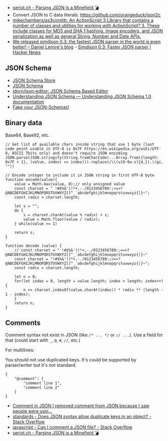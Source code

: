 - [seriot.ch - Parsing JSON is a Minefield 💣](http://seriot.ch/parsing_json.html)
- Convert JSON to C data literals. https://github.com/orangeduck/json2c
- [mikechambers/as3corelib: An ActionScript 3 Library that contains a number of classes and utilities for working with ActionScript? 3. These include classes for MD5 and SHA 1 hashing, Image encoders, and JSON serialization as well as general String, Number and Date APIs.](https://github.com/mikechambers/as3corelib)
- [We released simdjson 0.3: the fastest JSON parser in the world is even better! – Daniel Lemire's blog](https://lemire.me/blog/2020/03/31/we-released-simdjson-0-3-the-fastest-json-parser-in-the-world-is-even-better/) - [Simdjson 0.3: Faster JSON parser | Hacker News](https://news.ycombinator.com/item?id=22745351)

## JSON Schema

- [JSON Schema Store](http://schemastore.org/json/)
- [JSON Schema](http://json-schema.org/)
- [jdorn/json-editor: JSON Schema Based Editor](https://github.com/jdorn/json-editor)
- [Understanding JSON Schema — Understanding JSON Schema 1.0 documentation](https://spacetelescope.github.io/understanding-json-schema/)
- [Fake your JSON-Schemas!](http://json-schema-faker.js.org/)

## Binary data

Base64, Base92, etc.

	// Get list of available chars inside string that use 1 byte (last code point usable in UTF-8 is 0x7F https://en.wikipedia.org/wiki/UTF-8, ASCII 7bits only) and doesn't require JSON encoding
	JSON.parse(JSON.stringify(String.fromCharCode(...Array.from({length: 0x7F + 1}, (value, index) => index))).replace(/\\(u[0-9a-z]{4,}|.)/gi, ""))

	// Encode integer to include it in JSON string in first UTF-8 byte
	function encode(value){
		value = Math.max(value, 0);// only unsigned value
		const charset = " !#$%&'()*+,-./0123456789:;<=>?@ABCDEFGHIJKLMNOPQRSTUVWXYZ[]^_`abcdefghijklmnopqrstuvwxyz{|}~";
		const radix = charset.length;
		
		let s = "";
		do {
			s = charset.charAt(value % radix) + s;
			value = Math.floor(value / radix);
		} while(value >= 1)
		
		return s;
	}
	
	function decode (value) {
		// const charset = " !#$%&'()*+,-./0123456789:;<=>?@ABCDEFGHIJKLMNOPQRSTUVWXYZ[]^_`abcdefghijklmnopqrstuvwxyz{|}~"
		const charset = "!#$%&'()*+,-./0123456789:;<=>?@ABCDEFGHIJKLMNOPQRSTUVWXYZ[]^_`abcdefghijklmnopqrstuvwxyz{|}~";
		const radix = charset.length;
		
		let n = 0;
		for(let index = 0, length = value.length; index < length; index++){
			n += charset.indexOf(value.charAt(index)) * radix ** (length - 1 - index);
		}
		return n;
	}

## Comments

Comment syntax not exist in JSON (like `/* ... */` or `// ...`). Use a field for that (could start with `_`, `@`, `#`, `//`, etc.)

For multilines:

You should not use duplicated keys. It's could be supported by parser/writer but it's not standard.

	{
		"@comment": [
			"comment line 1",
			"comment line 2"
		]
	}

- [Comment in JSON I removed comment from JSON because I saw people were usin...](https://plus.google.com/+DouglasCrockfordEsq/posts/RK8qyGVaGSr)
- [standards - Does JSON syntax allow duplicate keys in an object? - Stack Overflow](https://stackoverflow.com/questions/21832701/does-json-syntax-allow-duplicate-keys-in-an-object)
- [javascript - Can I comment a JSON file? - Stack Overflow](https://stackoverflow.com/questions/244777/can-i-comment-a-json-file)
- [seriot.ch - Parsing JSON is a Minefield 💣](http://seriot.ch/parsing_json.html#41)
